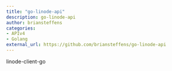 ```yaml
---
title: "go-linode-api"
description: go-linode-api
author: briansteffens
categories:
- APIv4
- Golang
external_url: https://github.com/briansteffens/go-linode-api
---
```

linode-client-go
